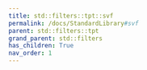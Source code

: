 ```yaml
---
title: std::filters::tpt::svf
permalink: /docs/StandardLibrary#svf
parent: std::filters::tpt
grand_parent: std::filters
has_children: True
nav_order: 1
---
```

